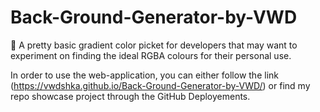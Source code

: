 # Back-Ground-Generator-by-VWD

🎨 A pretty basic gradient color picket for developers that may want to experiment on finding the ideal RGBA colours for their personal use.

In order to use the web-application, you can either follow the link (https://vwdshka.github.io/Back-Ground-Generator-by-VWD/) or find my repo showcase project through the GitHub Deployements.
